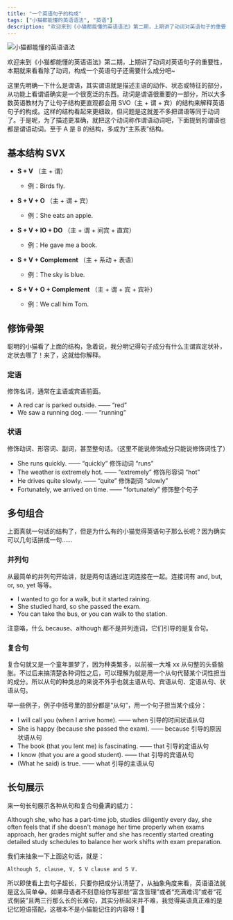 ```yaml
---
title: "一个英语句子的构成"
tags: ["小猫都能懂的英语语法", "英语"]
description: "欢迎来到《小猫都能懂的英语语法》第二期，上期讲了动词对英语句子的重要性，本期就来看看除了动词，构成一个英语句子还需要什么成分吧~"
---
```


![小猫都能懂的英语语法](https://img.ssshooter.com/img/cats/2.jpg)

欢迎来到《小猫都能懂的英语语法》第二期，上期讲了动词对英语句子的重要性，本期就来看看除了动词，构成一个英语句子还需要什么成分吧~

这里先明确一下什么是谓语，其实谓语就是描述主语的动作、状态或特征的部分，从功能上看谓语确实是一个很宽泛的东西。动词是谓语很重要的一部分，所以大多数英语教材为了让句子结构更直观都会用 SVO（主 + 谓 + 宾）的结构来解释英语句子的构成。这样的结构看起来更细致，但问题是这就差不多把谓语等同于动词了。于是呢，为了描述更准确，就把这个动词称作谓语动词吧，下面提到的谓语也都是谓语动词。至于 A 是 B 的结构，多成为“主系表”结构。

## 基本结构 SVX

- **S + V**
  （主 + 谓）

  - 例：Birds fly.

- **S + V + O**
  （主 + 谓 + 宾）

  - 例：She eats an apple.

- **S + V + IO + DO**
  （主 + 谓 + 间宾 + 直宾）

  - 例：He gave me a book.

- **S + V + Complement**
  （主 + 系动 + 表语）

  - 例：The sky is blue.

- **S + V + O + Complement**
  （主 + 谓 + 宾 + 宾补）
  - 例：We call him Tom.

## 修饰骨架

聪明的小猫看了上面的结构，急着说，我分明记得句子成分有什么主谓宾定状补，定状去哪了！来了，这就给你解释。

### 定语

修饰名词，通常在主语或宾语前面。

- A red car is parked outside. —— “red”
- We saw a running dog. —— “running”

### 状语

修饰动词、形容词、副词，甚至整句话。（这里不能说修饰成分只能说修饰词性了）

- She runs quickly. —— “quickly” 修饰动词 “runs”
- The weather is extremely hot. —— “extremely” 修饰形容词 “hot”
- He drives quite slowly. —— “quite” 修饰副词 “slowly”
- Fortunately, we arrived on time. —— “fortunately” 修饰整个句子

## 多句组合

上面真就一句话的结构了，但是为什么有的小猫觉得英语句子那么长呢？因为确实可以几句话拼成一句……

### 并列句

从最简单的并列句开始讲，就是两句话通过连词连接在一起。连接词有 and, but, or, so, yet 等等。

- I wanted to go for a walk, but it started raining.
- She studied hard, so she passed the exam.
- You can take the bus, or you can walk to the station.

注意咯，什么 because、although 都不是并列连词，它们引导的是复合句。

### 复合句

复合句就又是一个童年噩梦了，因为种类繁多，以前被一大堆 xx 从句整的头昏脑胀。不过后来搞清楚各种词性之后，可以理解为就是用一个从句代替某个词性担当的成分。所以从句的种类总的来说不外乎也就主语从句、宾语从句、定语从句、状语从句。

举一些例子，例子中括号里的部分都是“从句”，用一个句子担当某个成分：

- I will call you (when I arrive home). —— when 引导的时间状语从句
- She is happy (because she passed the exam). —— because 引导的原因状语从句
- The book (that you lent me) is fascinating. —— that 引导的定语从句
- I know (that you are a good student). —— that 引导的宾语从句
- (What he said) is true. —— what 引导的主语从句

## 长句展示

来一句长句展示各种从句和复合句叠满的威力：

Although she, who has a part-time job, studies diligently every day, she often feels that if she doesn't manage her time properly when exams approach, her grades might suffer and she has recently started creating detailed study schedules to balance her work shifts with exam preparation.

我们来抽象一下上面这句话，就是：

`Although S, clause, V, S V clause and S V.`

所以即使看上去句子超长，只要你把成分认清楚了，从抽象角度来看，英语语法就是这么简单😂。如果母语者不刻意给你写那些“富含哲理”或者“充满难词”或者“花式倒装”且两三行那么长的长难句，其实分析起来并不难，我觉得英语真正难的是记忆短语搭配，这根本不是小猫能记住的内容呀！🤯
